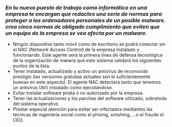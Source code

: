 ### *En tu nuevo puesto de trabajo como informático en una empresa te encargan que redactes una serie de normas para proteger a los ordenadores personales de un posible malware. crea cinco normas de obligado cumplimiento que eviten que un equipo de la empresa se vea afecta por un malware.*
- Ningún dispositivo tanto móvil como de escritorio se podrá conectar sin el NAC (*Network Access Control*) de la empresa instalado y funcionando. Este agente será la primera línea de defensa tecnológica de la organización de manera que este sistema validará los siguientes puntos de la lista.
- Tener instalado, actualizado y activo un antivirus de reconocido prestigio (las versiones gratuitas actuales son lo suficientemente buenas en este aspecto). El agente NAC detectará tanto que tenemos un antivirus (AV) instalado como ejecutándose.
- Evitar instalar software pirata o no autorizado por la empresa.
- Tener las actualizaciones y los parches del software utilizado, sobretodo del sistema operativo
- Prestar especial atención para evitar ser infectados mediantes las técnicas de ingeniería social como el phising, smishing,....o el fraude el CEO.
